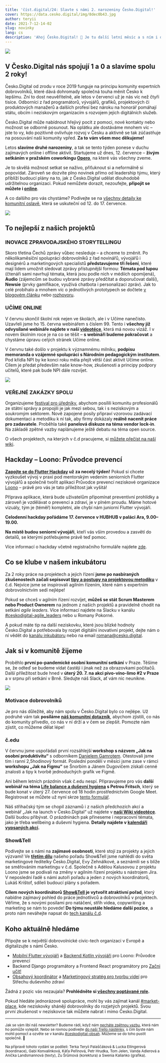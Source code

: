 ```yaml
---
title: 'číst.digital/24: Slavte s námi 2. narozeniny Česko.Digital!'
cover: https://data.cesko.digital/img/8dec0b43.jpg
author: teryii
date: 2021-7-12-14-02
slug: novinky
lang: cs
description: 'Ahoj Česko.Digital! 👋 Je tu další letní měsíc a s ním i další newsletter. Tentokrát je ovšem v něčem speciální. Pozveme vás totiž na oslavy druhého výročí vzniku Česko.Digital. 🥳 V rámci oslav na vás čekají zajímavé online i offline aktivity. Na co konkrétně se můžete těšit? A co nového se povedlo v rámci jednotlivých projektů? To všechno najdete na následujících řádcích. Tak se pohodlně usaďte, nalijte si ledový nápoj a pusťte se do čtení.'
---
```


![](https://data.cesko.digital/img/035020c8.png)

## V Česko.Digital nás spojují 1 a 0 a slavíme spolu 2 roky!

Česko.Digital od zrodu v roce 2019 funguje na principu komunity expertních dobrovolníků, které dává dohromady společná touha měnit Česko k lepšímu. Zní to dost neuvěřitelně, ale letos v červenci už je nás víc než čtyři tisíce. Odborníci z řad programátorů, vývojářů, grafiků, projektových či produktových manažerů a dalších profesí bez nároku na honorář pomáhají státu, obcím i neziskovým organizacím s rozvojem jejich digitálních služeb.

Česko.Digital může nabídnout hřejivý pocit z pomoci, nové kontakty nebo možnost se odborně posunout. Na oplátku ale dostáváme mnohem víc – jste to vy, kdo pozitivně ovlivňuje rozvoj v Česku a aktivně se tak zúčastňuje na posouvání naší komunity vpřed. **Za to vám všem moc děkujeme!**

Letos **slavíme druhé narozeniny**, a tak se tento týden ponese v duchu zajímavých online i offline aktivit. Startujeme už dnes, 12. července – **živým setkáním v pražském coworkingu [Opero](https://opero.cz/cs)**, na které vás všechny zveme.

Je to skvělá možnost setkat se naživo, přiťuknout si a neformálně si popovídat. Zároveň se dozvíte plno novinek přímo od leadership týmu, který přiblíží budoucí plány na to, jak z Česko.Digital udělat dlouhodobě udržitelnou organizaci. Pokud nemůžete dorazit, nezoufejte, **připojit se můžete i [online](https://cesko.digital/events/narozeniny)**.

A co dalšího pro vás chystáme? Podívejte se na [všechny detaily ke komunitní oslavě](https://cesko.digital/events/narozeniny), která se uskuteční od 12. do 17. července.

![](https://data.cesko.digital/img/46156a90.jpg)

## To nejlepší z našich projektů

### INOVACE ZPRAVODAJSKÉHO STORYTELLINGU

Skoro třetina Čechů zprávy vůbec nesleduje – a chceme to změnit. Po několikaměsíční spolupráci dobrovolníků z řad novinářů, vývojářů i designérů a marketingových specialistů **představujeme tři řešení**, které mají lidem umožnit sledovat zprávy přístupnější formou: **Témata pod lupou** (čtenáři sami navrhují témata, která jsou podle nich v médiích opomíjená), **Audio** (zájemcům se budou vybrané zprávy předčítat a doporučovat další), **Newsie** (prvky gamifikace, využívá chatbota i personalizaci zpráv). Jak to celé probíhalo a mnohem víc o jednotlivých prototypech se dočtete [v blogovém článku](https://blog.cesko.digital/2021/06/inovace-storytellingu) nebo [rozhovoru](https://blog.cesko.digital/2021/06/storytelling).

### UČÍME ONLINE

V červnu skončil školní rok nejen ve školách, ale i v Učíme nanečisto. Uzavřeli jsme ho 15. června webinářem s číslem 99. Tento i **všechny již odvysílané webináře najdete v naší [videotéce](https://www.ucimeonline.cz/aktivity/ucime-nanecisto/videoteka/)**, která má novou vizáž. I v novém školním roce je na co se těšit – **s webináři budeme pokračovat** a chystáme úpravu celých stránek Učíme online.

V červnu také došlo v projektu k významnému milníku, **podpisu memoranda o vzájemné spolupráci s Národním pedagogickým institutem**. Pod křídla NPI by ke konci roku měla přejít větší část aktivit Učíme online. Cílem je předat především naše know-how, zkušenosti a principy podpory učitelů, které pak bude NPI dále rozvíjet.

![](https://data.cesko.digital/img/c4bcfff5.png)

### VEŘEJNÉ ZAKÁZKY SPOLU

Organizujeme [festival pro úředníky](https://cesko-digital.atlassian.net/l/c/E0nA06VL), abychom posílili komunitu profesionálů ze státní správy a propojili je jak mezi sebou, tak i s neziskovým a soukromým sektorem. Nově zapojené posily připraví vzorovou zadávací dokumentaci a metodiku k ní tak, aby firmy dokázaly **reálně nacenit práce pro zadavatele**. Proběhla také **panelová diskuze na téma vendor lock-in**. Na základě zpětné vazby naplánujeme ještě debatu na téma open source.

O všech projektech, na kterých v č.d pracujeme, si [můžete přečíst na naší wiki](https://cesko-digital.atlassian.net/l/c/1RriTPgP).

## Hackday – Loono: Průvodce prevencí

**[Zapojte se do Flutter Hackday](https://cesko.digital/events/hackday-loono-flutter) už za necelý týden!** Pokud si chcete vyzkoušet vývoj v praxi pod mentorským vedením seniorních Flutter vývojářů a společně tvořit aplikaci Průvodce prevencí neziskové organizace [Loono](https://www.loono.cz/) – právě pro vás je tato příležitost jak vyšitá!

Příprava aplikace, která bude uživatelům připomínat preventivní prohlídky a zároveň je vzdělávat o prevenci a zdraví, je v plném proudu. Máme hotové vizuály, tým je (téměř) kompletní, ale chybí nám juniorní Flutter vývojáři.

**Celodenní hackday pořádáme 17. července v HUBHUB v paláci Ara, 9.00–19.00.**

**Na místě budou seniorní vývojáři**, kteří vás vším provedou a zasvětí do detailů, se kterými potřebujeme právě teď pomoc.

Více informací o hackday včetně registračního formuláře najdete [zde](https://cesko.digital/events/hackday-loono-flutter).

## Co se klube v našem inkubátoru

Za 2 roky práce na projektech a jejich řízení **jsme po nasbíraných zkušenostech začali sepisovat [tipy a postupy na projektovou metodiku](https://cesko-digital.atlassian.net/wiki/spaces/CD/pages/598281194/Projektov+metodika+aneb+jak+d+me+projekty+v+.d)** v č.d. Nejvíce jsme se inspirovali agilním řízením, které nám s expertním dobrovolnictvím sedí nejlépe!

Pokud se chceš v agilním řízení rozvíjet, **můžeš se stát Scrum Masterem nebo Product Ownerem** na jednom z našich projektů a pravidelně chodit na setkání *agile leaders*. Více informací najdete na Slacku v kanálu [#ceskodigital-agile_leaders](https://cesko-digital.slack.com/archives/C01UN75EREZ) nebo u Romany Pokorné.

A pokud máte tip na další neziskovku, které jsou blízké hodnoty Česko.Digital a potřebovala by rozjet digitální inovativní projekt, dejte nám o ní vědět do [kanálu inkubátoru](https://cesko-digital.slack.com/archives/C01AMGXT9HQ) nebo na email <romana@cesko.digital>.

## Jak si v komunitě žijeme

Proběhlo **první po-pandemické osobní komunitní setkání** v Praze. Těšíme se, že odteď se budeme vídat častěji i jinak než za obrazovkami počítačů. Další příležitost bude hned v **úterý 20. 7. na akci pivo-víno-limo #2 v Praze** a v srpnu při setkání v Brně. Sledujte náš Slack, ať vám nic neunikne.

![](https://data.cesko.digital/img/8dec0b43.jpg)

### Motivace dobrovolníků

Je pro nás důležité, aby nám spolu v Česko.Digital bylo co nejlépe. Už podruhé vám tak **posíláme [náš komunitní dotazník](https://airtable.com/shreSYKVUv4eMSEhz)**, abychom zjistili, co nás do komunity přivedlo, co nás v ní drží a v čem se zlepšit. Pomozte nám zjistit, co můžeme dělat lépe!

### č.edu

V červnu jsme uspořádali první rozsáhlejší **workshop s názvem „Jak na osobní produktivitu“** s odborníkem [Danielem Gamrotem](https://danielgamrot.cz/). Otestovali jsme tím i ranní 2,5hodinový formát. Poslední pondělí v měsíci jsme zase v rámci **workshopu „Jak na Figmu“** se Šnorbim a Jánem Dugovičem získali cenné znalosti a tipy k tvorbě jednoduchých grafik ve Figmě.

Ani během letních prázdnin však č.edu nespí. Připravujeme pro vás **další webinář na téma [Life balance a duševní hygiena](https://cesko-digital.atlassian.net/wiki/spaces/VWE/pages/647364887/Webin+5+Well-being+du+evn+hygiena+27.+7.+v+16+00) s Petrou Fritsch**, který se bude konat v úterý 27. července od 18 hodin prostřednictvím Google Meet. Registrovat se můžete už nyní skrze [tento formulář](https://airtable.com/shrb0kHdnihLvr9eA).

Náš střihačský tým se chopil záznamů i z našich předchozích akcí a webinář „Jak na launch v Česko.Digital“ už najdete v **[naší Wiki videotéce](https://cesko-digital.atlassian.net/l/c/UkmGR6px)**. Další budou přibývat. O prázdninách pak přineseme i nepracovní témata, jako je třeba wellbeing a duševní hygiena. **Detaily najdete v [kalendáři vypsaných akcí](https://cesko-digital.atlassian.net/l/c/0D4t3fiP).**

### Show&Tell

Podívejte se s námi na **zajímavé osobnosti**, které stojí za projekty a jejich výzvami! Ve **[třetím dílu](https://www.youtube.com/watch?v=cVKP-vyDGyA&ab_channel=%C4%8Cesko.Digital)** našeho pořadu Show&Tell jsme nahlédli do světa marketingové ředitelky Česko.Digital, Evy Zehnálkové, a seznámili se s blíže se směřováním marketingu v č.d. Společně s Adélou Kalusovou z projektu Loono jsme se podívali na změny v agilním řízení projektu s nástrojem Jira. V neposlední řadě s námi autoři pořadu a jeden z nových koordinátorů, Lukáš Krištof, sdíleli budoucí plány s pořadem.

**Cílem nových koordinátorů [Show&Tell](https://cesko.digital/show-and-tell) je vytvořit atraktivní pořad**, který nabídne zajímavý pohled do práce jednotlivců a dobrovolníků v projektech. Věříme, že s novými posilami pro natáčení, střih videa, copywriting a marketing se nám to povede! **Do týmu neustále hledáme další pozice**, a proto nám neváhejte napsat do [tech kanálu č.d](https://app.slack.com/client/TG21XF887/CS7RPPVUL).

## Koho aktuálně hledáme

Připojte se k největší dobrovolnické civic-tech organizaci v Evropě a digitalizujte s námi Česko.

* [Mobilní Flutter vývojáři](https://cesko-digital.atlassian.net/wiki/spaces/LA) a [Backend Kotlin vývojáři](https://cesko-digital.atlassian.net/wiki/spaces/LA) pro Loono: Průvodce prevencí
* Backend Django programátory a Frontend React programátory pro [Začni učit!](https://cesko-digital.slack.com/archives/C01CDSTV8KF)
* [Obsahový koordinátor](https://cesko-digital.atlassian.net/wiki/spaces/SDZ/pages/458790094/Otev+en+role+v+t+mu?atlOrigin=eyJpIjoiZWJiZDQzYWQ3ZmMxNGM5ODhiMGVjZGY0OTVkMGU0YzkiLCJwIjoiYyJ9) a [Marketingový stratég pro tvorbu videí](https://cesko-digital.atlassian.net/wiki/spaces/SDZ/pages/458790094/Otev+en+role+v+t+mu?atlOrigin=eyJpIjoiZWJiZDQzYWQ3ZmMxNGM5ODhiMGVjZGY0OTVkMGU0YzkiLCJwIjoiYyJ9) pro Střechu duševního zdraví

Žádná z pozic vás nezaujala? **Prohlédněte si [všechny poptávané role](https://cesko-digital.atlassian.net/l/c/VCYAW1U1).**

Pokud hledáte jednorázové spolupráce, mohl by vás zajímat kanál [#market-place](https://cesko-digital.slack.com/archives/CLVAH28P3), kde neziskovky shánějí dobrovolníky do rozjetých projektů. Svou první zkušenost v neziskovce tak můžete nabrat i mimo Česko.Digital.

---

<small>Jak se vám líbí náš newsletter? Budeme rádi, když nám [necháte zpětnou vazbu](https://airtable.com/shre7lawrjOxNtCpL), která nám ho pomůže vylepšit. Nebo se rovnou podívejte [do naší Trello nástěnky](https://trello.com/b/RmTwoiMq/cd-newsletter), s čím byste nám mohli pomoct a ozvěte se v kanálu [#ceskodigital-obsah](https://cesko-digital.slack.com/archives/C01FQBDMDGQ). Můžeme se do toho pustit společně. 🤗</small>

<small>Na přípravě tohoto vydání se podíleli: Terka Teryii Palaščáková & Lucka Ellingerová (koordinace), Gabi Konvalinková, Káťa Peřinová, Petr Hrudka, Tom Jelen, Vanda Adlerová a Anička Landsmannová (texty), Zu Šrůmová (korektura) a Swenia Kalianko (grafika).</small>